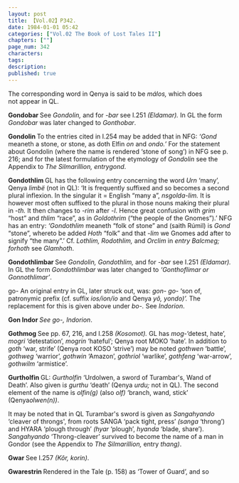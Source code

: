 ```yaml
---
layout: post
title: 【Vol.02】P342.
date: 1984-01-01 05:42
categories: ["Vol.02 The Book of Lost Tales II"]
chapters: [""]
page_num: 342
characters: 
tags: 
description: 
published: true
---
```


<p style="text-indent: 0;">
The corresponding word in Qenya is said to be <I>málos,</I> which does<BR>not appear in QL.
</p>

<B>Gondobar    </B>See <I>Gondolin,</I> and for <I>-bar</I> see I.251 <I>(Eldamar).</I> In GL the form <I>Gondobar</I> was later changed to <I>Gonthobar</I>.

<B>Gondolin   </B>To the entries cited in I.254 may be added that in NFG: <I>‘Gond</I> meaneth a stone, or stone, as doth Elfin <I>on</I> and <I>ondo.’</I> For the statement about Gondolin (where the name is rendered ‘stone of song’) in NFG see p. 216; and for the latest formulation of the etymology of <I>Gondolin</I> see the Appendix to <I>The Silmarillion, entrygond</I>.

<B>Gondothlim    </B>GL has the following entry concerning the word <I>Urn</I> ‘many’, Qenya <I>limbë</I> (not in QL): ‘It is frequently suffixed and so becomes a second plural inflexion. In the singular it = English “many a”, <I>nsgolda-lim.</I> It is however most often suffixed to the plural in those nouns making their plural in <I>-th.</I> It then changes to <I>-rim</I> after -<I>l</I>. Hence great confusion with <I>grim</I> “host” and <I>thlim</I> “race”, as in <I>Goldothrim</I> (“the people of the Gnomes”).’ NFG has an entry: <I>‘Gondothlim</I> meaneth “folk of stone” and (saith Rúmil) is <I>Gond</I> “stone”, whereto be added <I>Hoth</I> “folk” and that <I>-lim</I> we Gnomes add after to signify “the many”.’ Cf. <I>Lothlim, Rodothlim,</I> and <I>Orclim</I> in <I>entry Balcmeg; forhoth</I> see <I>Glamhoth</I>.

<B>Gondothlimbar    </B>See <I>Gondolin, Gondothlim,</I> and for <I>-bar</I> see I.251 <I>(Eldamar).</I> In GL the form <I>Gondothlimbar</I> was later changed to <I>‘Gonthoflimar or Gonnothlimar’</I>.

go-    An original entry in GL, later struck out, was: <I>gon- go-</I> ‘son of, patronymic prefix (cf. suffix <I>ios/ion/io</I> and Qenya <I>yô, yondo)’.</I> The replacement for this is given above under <I>bo-.</I> See <I>Indorion</I>.

<B>Gon Indor    </B><I>See go-, Indorion</I>.

<B>Gothmog    </B>See pp. 67, 216, and I.258 <I>(Kosomot).</I> GL has <I>mog-</I>‘detest, hate’, <I>mogri</I> ‘detestation’, <I>mogrin</I> ‘hateful’; Qenya root MOKO ‘hate’. In addition to <I>goth</I> ‘war, strife’ (Qenya root KOSO ‘strive’) may be noted <I>gothwen</I> ‘battle’, <I>gothweg</I> ‘warrior’, <I>gothwin</I> ‘Amazon’, <I>gothriol</I> ‘warlike’, <I>gothfeng</I> ‘war-arrow’, <I>gothwilm</I> ‘armistice’.

<B>Gurtholfin    </B>GL: <I>Gurtholfin</I> ‘Urdolwen, a sword of Turambar's, Wand of Death’. Also given i<I>s gurthu</I> ‘death’ (Qenya <I>urdu;</I> not in QL). The second element of the name is <I>olfin(g)</I> (also <I>olf)</I> ‘branch, wand, stick’ (Qenya<I>olwen(n))</I>.

It may be noted that in QL Turambar's sword is given as <I>Sangahyando</I> ‘cleaver of throngs', from roots SANGA ‘pack tight, press’ <I>(sanga</I> ‘throng’) and HYARA ‘plough through’ <I>(hyar</I> ‘plough’, <I>hyanda</I> ‘blade, share’). <I>Sangahyando</I> ‘Throng-cleaver’ survived to become the name of a man in Gondor (see the Appendix to <I>The Silmarillion,</I> entry <I>thang)</I>.

<B>Gwar    </B>See I.257 <I>(Kôr, korin)</I>.

<B>Gwarestrin    </B>Rendered in the Tale (p. 158) as ‘Tower of Guard’, and so


